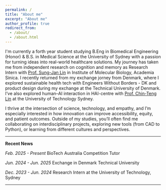 ```yaml
---
permalink: /
title: "About me"
excerpt: "About me"
author_profile: true
redirect_from: 
  - /about/
  - /about.html
---
```


I'm currently a forth year student studying B.Eng in Biomedical Engineering (Honor) & B.S. in Medical Science at the University of Sydney with a passion for turning ideas into real-world healthcare solutions. My journey has taken me from independent research on cognition and memory as Research Intern with [Prof. Sung-Jan Lin](http://sjlin.cm.ntu.edu.tw/web/home) in Institute of Molecular Biology, Academia Sinica. I recently returned from my exchange jorney from Denmark, where I explored sustainable health tech with Engineers Without Borders - DK and product design during my exchange at the Technical University of Denmark. I’ve also explored human–AI interaction in HAI-centre with [Prof. Chin-Teng Lin](https://profiles.uts.edu.au/Chin-Teng.Lin) at the University of Technology Sydney. 

I thrive at the intersection of science, technology, and empathy, and I’m especially interested in how innovation can improve accessibility, equity, and patient outcomes. Outside of my studies, you’ll often find me collaborating on interdisciplinary projects, exploring new tools (from CAD to Python), or learning from different cultures and perspectives.



---
**Recent News**


*Feb. 2025 - Present* BioTech Australia Competition Tutor


*Jun. 2024 - Jun. 2025* Exchange in Denmark Technical University


*Dec. 2023 - Jun. 2024* Research Intern at the University of Technology, Sydney

---



